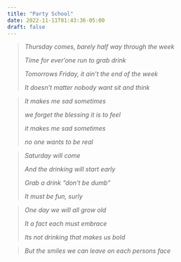 ```yaml
---
title: "Party School"
date: 2022-11-11T01:43:36-05:00
draft: false
---
```


>*Thursday comes, barely half way through the week*
>
>*Time for ever’one run to grab drink*
>
>*Tomorrows Friday, it ain’t the end of the week*
>
>*It doesn’t matter nobody want sit and think*

>*It makes me sad sometimes*
>
>*we forget the blessing it is to feel*
>
>*it makes me sad sometimes*
>
>*no one wants to be real*


>*Saturday will come*
>
>*And the drinking will start early*
>
>*Grab a drink “don’t be dumb”*
>
>*It must be fun, surly*



>*One day we will all grow old*
>
>*It a fact each must embrace*
>
>*Its not drinking that makes us bold*

>*But the smiles we can leave on each persons face*




